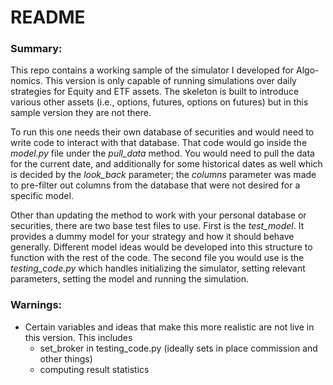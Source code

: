<h1> README</h1>
<h3>Summary:</h3>
<p>This repo contains a working sample of the simulator I developed for Algo-nomics. This version is only capable of running simulations over daily strategies for Equity and ETF assets. The skeleton is built to introduce various other assets (i.e., options, futures, options on futures) but in this sample version they are not there.</p>
<p>To run this one needs their own database of securities and would need to write code to interact with that database. That code would go inside the <i>model.py</i> file under the <i>pull_data</i> method. You would need to pull the data for the current date, and additionally for some historical dates as well which is decided by the <i>look_back</i> parameter; the <i>columns</i> parameter was made to pre-filter out columns from the database that were not desired for a specific model.</p>
<p>Other than updating the method to work with your personal database or securities, there are two base test files to use. First is the <i>test_model</i>. It provides a dummy model for your strategy and how it should behave generally. Different model ideas would be developed into this structure to function with the rest of the code. The second file you would use is the <i>testing_code.py</i> which handles initializing the simulator, setting relevant parameters, setting the model and running the simulation.</p>
<h3>Warnings:</h3>
<ul>
    <li>
        Certain variables and ideas that make this more realistic are not live in this version. This includes
        <ul>
            <li>set_broker in testing_code.py (ideally sets in place commission and other things)</li>
            <li>computing result statistics</li>
        </ul>
    </li>
</ul>